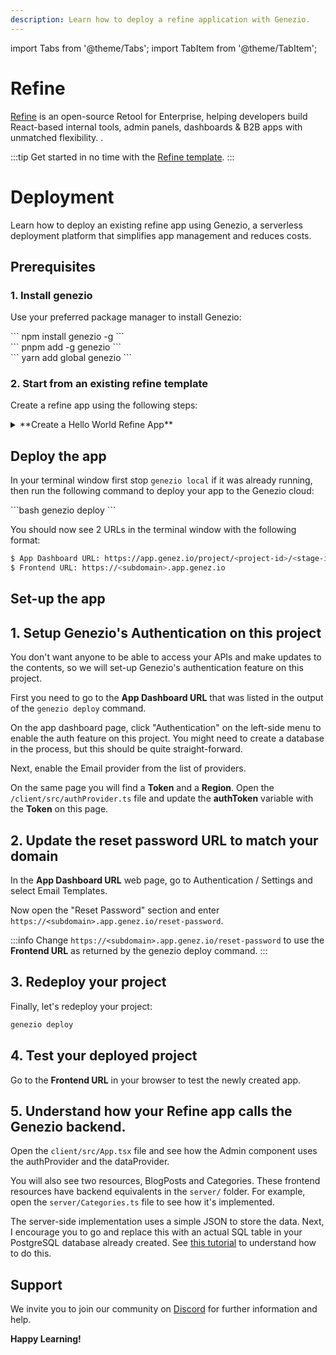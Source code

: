 ```yaml
---
description: Learn how to deploy a refine application with Genezio.
---
```


import Tabs from '@theme/Tabs';
import TabItem from '@theme/TabItem';

# Refine

<head>
    <title>Refine | Genezio Documentation</title>
</head>

[Refine](https://refine.dev) is an open-source Retool for Enterprise, helping developers build React-based internal tools, admin panels, dashboards & B2B apps with unmatched flexibility.
.

:::tip
Get started in no time with the [Refine template](https://app.genez.io/start/deploy?repository=https://github.com/Genez-io/refine-genezio&base_path=example-json).
:::

# Deployment

Learn how to deploy an existing refine app using Genezio, a serverless deployment platform that simplifies app management and reduces costs.


## Prerequisites

### 1. Install genezio

Use your preferred package manager to install Genezio:

<Tabs>
  <TabItem className="tab-item" value="npm" label="npm">
<div id="step1-install-npm">
  ```
  npm install genezio -g
  ```
  </div>
  </TabItem>
  <TabItem className="tab-item" value="pnpm" label="pnpm">
  <div id="step1-install-pnpm">
  ```
  pnpm add -g genezio
  ```
  </div>
  </TabItem>
  <TabItem  className="tab-item" value="yarn" label="yarn">
  <div id="step1-install-yarn">
  ```
  yarn add global genezio
  ```
  </div>
  </TabItem>
</Tabs>

### 2. Start from an existing refine template

Create a refine app using the following steps:

<details>
  <summary>**Create a Hello World Refine App**</summary>

<h3> 1. Fork our refine template repository on GitHub </h3>

Go to https://github.com/Genez-io/refine-genezio/fork and fork the repo


<h3> 2. Clone the newly created repository locally </h3>


```bash
git clone YOUR_REPO_URL
cd refine-genezio/example-json
```

<h3> 3. Run the refine App locally </h3>

Run the following command to start the refine app:

<div>
  ```bash
  genezio local
  ```
</div>

<h3> 4. Test the refine App locally </h3>

Open a web browser and navigate to http://localhost:5173/ to see the app running.

</details>

## Deploy the app

In your terminal window first stop `genezio local` if it was already running, then run the following command to deploy your app to the Genezio cloud:

<div>
  ```bash
  genezio deploy
  ```
</div>

You should now see 2 URLs in the terminal window with the following format:

```bash
$ App Dashboard URL: https://app.genez.io/project/<project-id>/<stage-id>
$ Frontend URL: https://<subdomain>.app.genez.io
```

## Set-up the app

## 1. Setup Genezio's Authentication on this project

You don't want anyone to be able to access your APIs and make updates to the contents, so we will set-up Genezio's authentication feature on this project.

First you need to go to the **App Dashboard URL** that was listed in the output of the `genezio deploy` command.

On the app dashboard page, click "Authentication" on the left-side menu to enable the auth feature on this project. You might need to create a database in the process, but this should be quite straight-forward.

Next, enable the Email provider from the list of providers.

On the same page you will find a **Token** and a **Region**. Open the `/client/src/authProvider.ts` file and update the **authToken** variable with the **Token** on this page.

## 2. Update the reset password URL to match your domain

In the **App Dashboard URL** web page, go to Authentication / Settings and select Email Templates.

Now open the "Reset Password" section and enter `https://<subdomain>.app.genez.io/reset-password`.

:::info
Change `https://<subdomain>.app.genez.io/reset-password` to use the **Frontend URL** as returned by the genezio deploy command.
:::


## 3. Redeploy your project

Finally, let's redeploy your project:

```bash
genezio deploy
```

## 4. Test your deployed project

Go to the **Frontend URL** in your browser to test the newly created app.

## 5. Understand how your Refine app calls the Genezio backend.

Open the `client/src/App.tsx` file and see how the Admin component uses the authProvider and the dataProvider.

You will also see two resources, BlogPosts and Categories. These frontend resources have backend equivalents in the `server/` folder. For example, open the `server/Categories.ts` file to see how it's implemented.

The server-side implementation uses a simple JSON to store the data. Next, I encourage you to go and replace this with an actual SQL table in your PostgreSQL database already created. See [this tutorial](/docs/tutorials/connect-to-postgres-powered-by-neon/) to understand how to do this.

## Support <a href="#support" id="support"></a>

We invite you to join our community on [Discord](https://discord.gg/uc9H5YKjXv) for further information and help.

**Happy Learning!**
